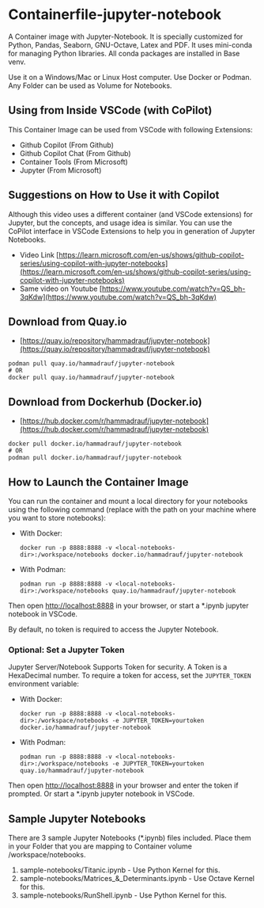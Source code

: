 # Containerfile-jupyter-notebook
A Container image with Jupyter-Notebook. It is specially customized for Python, Pandas, Seaborn, GNU-Octave, Latex and PDF. It uses mini-conda for managing Python libraries. All conda packages are installed in Base venv.
  
Use it on a Windows/Mac or Linux Host computer. Use Docker or Podman. Any Folder can be used as Volume for Notebooks. 

## Using from Inside VSCode (with CoPilot)
This Container Image can be used from VSCode with following Extensions:
- Github Copilot (From Github)
- Github Copilot Chat (From Github)
- Container Tools (From Microsoft)
- Jupyter (From Microsoft)

## Suggestions on How to Use it with Copilot
Although this video uses a different container (and VSCode extensions) for Jupyter, but the concepts, and usage idea is similar. You can use the CoPilot interface in VSCode Extensions to help you in generation of Jupyter Notebooks.
- Video Link [https://learn.microsoft.com/en-us/shows/github-copilot-series/using-copilot-with-jupyter-notebooks](https://learn.microsoft.com/en-us/shows/github-copilot-series/using-copilot-with-jupyter-notebooks)
- Same video on Youtube [https://www.youtube.com/watch?v=QS_bh-3qKdw](https://www.youtube.com/watch?v=QS_bh-3qKdw)


## Download from Quay.io
- [https://quay.io/repository/hammadrauf/jupyter-notebook](https://quay.io/repository/hammadrauf/jupyter-notebook)
```
podman pull quay.io/hammadrauf/jupyter-notebook
# OR
docker pull quay.io/hammadrauf/jupyter-notebook
```

## Download from Dockerhub (Docker.io)
- [https://hub.docker.com/r/hammadrauf/jupyter-notebook](https://hub.docker.com/r/hammadrauf/jupyter-notebook)
```
docker pull docker.io/hammadrauf/jupyter-notebook
# OR
podman pull docker.io/hammadrauf/jupyter-notebook
```


## How to Launch the Container Image

You can run the container and mount a local directory for your notebooks using the following command (replace <local-notebooks-dir> with the path on your machine where you want to store notebooks):

- With Docker:
    ```
    docker run -p 8888:8888 -v <local-notebooks-dir>:/workspace/notebooks docker.io/hammadrauf/jupyter-notebook
    ```

- With Podman:
    ```
    podman run -p 8888:8888 -v <local-notebooks-dir>:/workspace/notebooks quay.io/hammadrauf/jupyter-notebook
    ```

Then open [http://localhost:8888](http://localhost:8888) in your browser, or start a *.ipynb jupyter notebook in VSCode.
  
By default, no token is required to access the Jupyter Notebook.

### Optional: Set a Jupyter Token

Jupyter Server/Notebook Supports Token for security. A Token is a HexaDecimal number. To require a token for access, set the `JUPYTER_TOKEN` environment variable:

- With Docker:
    ```
    docker run -p 8888:8888 -v <local-notebooks-dir>:/workspace/notebooks -e JUPYTER_TOKEN=yourtoken docker.io/hammadrauf/jupyter-notebook
    ```

- With Podman:
    ```
    podman run -p 8888:8888 -v <local-notebooks-dir>:/workspace/notebooks -e JUPYTER_TOKEN=yourtoken quay.io/hammadrauf/jupyter-notebook
    ```

Then open [http://localhost:8888](http://localhost:8888) in your browser and enter the token if prompted. Or start a *.ipynb jupyter notebook in VSCode.

## Sample Jupyter Notebooks
There are 3 sample Jupyter Notebooks (*.ipynb) files included. Place them in your Folder that you are mapping to Container volume /workspace/notebooks.
1. sample-notebooks/Titanic.ipynb - Use Python Kernel for this.
1. sample-notebooks/Matrices_&_Determinants.ipynb - Use Octave Kernel for this.
1. sample-notebooks/RunShell.ipynb - Use Python Kernel for this.
